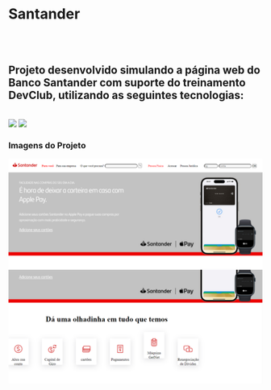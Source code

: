 <h1>Santander</h1>
<br>
<br>
<h2>Projeto desenvolvido simulando a página web do Banco Santander com suporte do treinamento DevClub, utilizando as seguintes tecnologias:</h2>
<br>
<img src="https://img.shields.io/badge/HTML-239120?style=for-the-badge&logo=html5&logoColor=white">
<img src="https://img.shields.io/badge/CSS-239120?&style=for-the-badge&logo=css3&logoColor=white">
<br>
<h3>Imagens do Projeto</h3>
<img src="https://github.com/RobsonBp88/meu-primeiro-projeto-git/blob/master/img/print%201.png?raw=true">
<img src="https://github.com/RobsonBp88/meu-primeiro-projeto-git/blob/master/img/print%202.png?raw=true">
